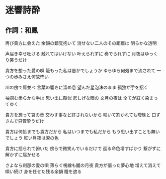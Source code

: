 # 迷響詩酔

作詞：和鳳
-----

再び貴方に会えた
余韻の錯覚抱いて
消せない二人のその距離は
明らかな透明

声届き幸せ吐ける
触れてはいけない
叶えられずに
奏でられずに
月夜はゆっくり笑うだけ

貴方を想った愛の唄
籠もった私は愚かでしょうか
ゆらゆら何処まで流されて
一つの歩みさえ何故怖い


川の傍で肩並べ
言葉の響きに溜め息
望んだ星泡沫のまま
孤独が手を招く

袖掴む柔らかな手は
思い出に酷似
悲しげな眼の
文月の夜は
全てが紅く染まってゆく

貴方を想って哀の音
交わす事など許されないから
咲いて割かれても曖昧と
口ずさんで只管酔うだけ


貴方は何処までも貴方だから
私はいつまでも私だから
もう思い出すことも無いでしょう
紅い月夜は涙の色


貴方に揺られて俯いた
傍らで微笑んでいるだけで
巡る命色増すばかり
繋がずに解かずに届かせる

さよなら刹那の愛の唄
薄らぐ視線も朧の月夜
貴方が謳った夢心地
増えて消えて唄い続け
身を任せた残る余韻
瞳を遮る
